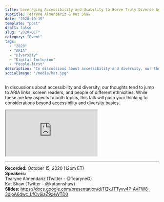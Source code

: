 ```yaml
---
title: Leveraging Accessibility and Usability to Serve Truly Diverse Audiences
subtitle: Tearyne Almendariz & Kat Shaw
date: "2020-10-15"
template: "post"
draft: false
slug: "2020-OCT"
category: "Event"
tags:
  - "2020"
  - "ARIA"
  - "Diversity"
  - "Digital Inclusion"
  - "People-first"
description: "In discussions about accessibility and diversity, our thoughts tend to jump to ARIA links, screen readers, and people of different ethnicities. While these are key aspects to both topics, this talk will push your thinking to considerations beyond accessibility and diversity basics."
socialImage: "/media/kat.jpg"
---
```

In discussions about accessibility and diversity, our thoughts tend to jump to ARIA links, screen readers, and people of different ethnicities. While these are key aspects to both topics, this talk will push your thinking to considerations beyond accessibility and diversity basics.

<iframe title="Leveraging Accessibility and Usability to Serve Truly Diverse Audiences by Tearyne Almendariz and Kat Shaw" src="https://www.youtube.com/embed/RhWqewX0s4I" allow="accelerometer; autoplay; encrypted-media; gyroscope; picture-in-picture" allowfullscreen></iframe>

-----
<b>Recorded:</b> October 15, 2020 (12pm ET)<br>
<b>Speakers:</b><br>
Tearyne Almendariz (Twitter - @TearyneG)<br>
Kat Shaw (Twitter - @katannshaw)<br>
<b>Slides:</b> https://docs.google.com/presentation/d/112kJTTyvv4P-AVFW8-3djoA6dwc_LfCv6iaZ9xeWTD0